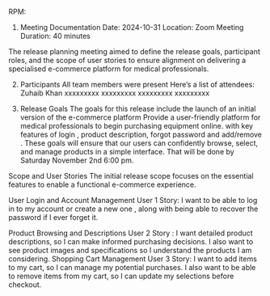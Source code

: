 RPM:

1. Meeting Documentation
   Date: 2024-10-31
   Location: Zoom Meeting
   Duration: 40 minutes

The release planning meeting aimed to define the release goals, participant roles, and the scope of user stories to ensure alignment on delivering a specialised e-commerce platform for medical professionals.

2. Participants
   All team members were present Here’s a list of attendees:
   Zuhaib Khan
   xxxxxxxxx
   xxxxxxxxx
   xxxxxxxxx
   xxxxxxxxx

3. Release Goals
   The goals for this release include the launch of an initial version of the e-commerce platform Provide a user-friendly platform for medical professionals to begin purchasing equipment online.
   with key features of login , product description, forgot password and add/remove .
   These goals will ensure that our users can confidently browse, select, and manage products in a simple interface. That will be done by Saturday November 2nd 6:00 pm.

Scope and User Stories
The initial release scope focuses on the essential features to enable a functional e-commerce experience.

User Login and Account Management
User 1 Story:
I want to be able to log in to my account or create a new one , along with being able to recover the password if I ever forget it.

Product Browsing and Descriptions
User 2 Story :
I want detailed product descriptions, so I can make informed purchasing decisions. I also want to see product images and specifications so I understand the products I am considering.
Shopping Cart Management
User 3 Story:
I want to add items to my cart, so I can manage my potential purchases.
I also want to be able to remove items from my cart, so I can update my selections before checkout.
